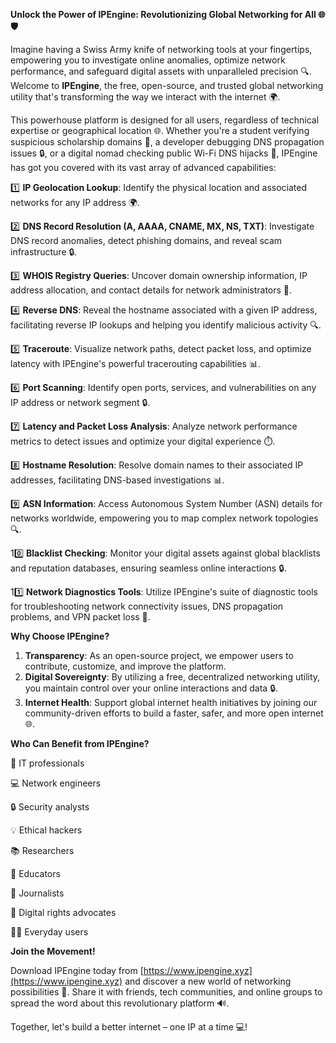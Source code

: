 **Unlock the Power of IPEngine: Revolutionizing Global Networking for All 🌐🛡️**

Imagine having a Swiss Army knife of networking tools at your fingertips, empowering you to investigate online anomalies, optimize network performance, and safeguard digital assets with unparalleled precision 🔍. Welcome to **IPEngine**, the free, open-source, and trusted global networking utility that's transforming the way we interact with the internet 🌍.

This powerhouse platform is designed for all users, regardless of technical expertise or geographical location 🌐. Whether you're a student verifying suspicious scholarship domains 💸, a developer debugging DNS propagation issues 🔒, or a digital nomad checking public Wi-Fi DNS hijacks 🚀, IPEngine has got you covered with its vast array of advanced capabilities:

1️⃣ **IP Geolocation Lookup**: Identify the physical location and associated networks for any IP address 🌍.

2️⃣ **DNS Record Resolution (A, AAAA, CNAME, MX, NS, TXT)**: Investigate DNS record anomalies, detect phishing domains, and reveal scam infrastructure 🔒.

3️⃣ **WHOIS Registry Queries**: Uncover domain ownership information, IP address allocation, and contact details for network administrators 📝.

4️⃣ **Reverse DNS**: Reveal the hostname associated with a given IP address, facilitating reverse IP lookups and helping you identify malicious activity 🔍.

5️⃣ **Traceroute**: Visualize network paths, detect packet loss, and optimize latency with IPEngine's powerful tracerouting capabilities 📊.

6️⃣ **Port Scanning**: Identify open ports, services, and vulnerabilities on any IP address or network segment 🔒.

7️⃣ **Latency and Packet Loss Analysis**: Analyze network performance metrics to detect issues and optimize your digital experience ⏱️.

8️⃣ **Hostname Resolution**: Resolve domain names to their associated IP addresses, facilitating DNS-based investigations 📊.

9️⃣ **ASN Information**: Access Autonomous System Number (ASN) details for networks worldwide, empowering you to map complex network topologies 🔍.

10️⃣ **Blacklist Checking**: Monitor your digital assets against global blacklists and reputation databases, ensuring seamless online interactions 🔒.

11️⃣ **Network Diagnostics Tools**: Utilize IPEngine's suite of diagnostic tools for troubleshooting network connectivity issues, DNS propagation problems, and VPN packet loss 🚨.

**Why Choose IPEngine?**

1. **Transparency**: As an open-source project, we empower users to contribute, customize, and improve the platform.
2. **Digital Sovereignty**: By utilizing a free, decentralized networking utility, you maintain control over your online interactions and data 🔒.
3. **Internet Health**: Support global internet health initiatives by joining our community-driven efforts to build a faster, safer, and more open internet 🌐.

**Who Can Benefit from IPEngine?**

👥 IT professionals

💻 Network engineers

🔒 Security analysts

💡 Ethical hackers

📚 Researchers

🎉 Educators

📰 Journalists

🤝 Digital rights advocates

👨‍💻 Everyday users

**Join the Movement!**

Download IPEngine today from [https://www.ipengine.xyz](https://www.ipengine.xyz) and discover a new world of networking possibilities 🚀. Share it with friends, tech communities, and online groups to spread the word about this revolutionary platform 🔊.

Together, let's build a better internet – one IP at a time 💻!